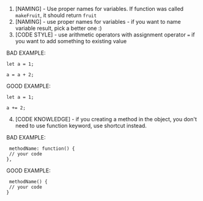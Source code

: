 1.  [NAMING] - Use proper names for variables. If function was called `makeFruit`, it should return `fruit`
2.  [NAMING] - use proper names for variables - if you want to name variable result, pick a better one :)
3.  [CODE STYLE] - use arithmetic operators with assignment operator `=` if you want to add something to existing value

BAD EXAMPLE:
```
let a = 1;

a = a + 2;
```

GOOD EXAMPLE: 
```
let a = 1;

a += 2;
```
4. [CODE KNOWLEDGE] - if you creating a method in the object, you don't need to use function keyword, use shortcut instead.


BAD EXAMPLE: 
```
 methodName: function() {
 // your code
},
```

GOOD EXAMPLE:
```
 methodName() {
 // your code
}
```
